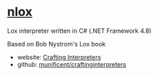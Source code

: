 # [nlox](https://github.com/h2oboi89/nlox)

Lox interpreter written in C# (.NET Framework 4.8)

Based on Bob Nystrom's Lox book
 - website: <a href="http://craftinginterpreters.com/">Crafting Interpreters</a>
 - github:  <a href="https://github.com/munificent/craftinginterpreters">munificent/craftinginterpreters</a>
